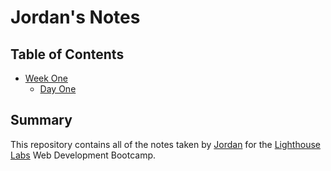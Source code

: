 # Jordan's Notes

## Table of Contents

* [Week One](/Week_1)
  * [Day One](/Week_1/Day_1)

## Summary 

This repository contains all of the notes taken by [Jordan](https://github.com/jjsmile22) for the [Lighthouse Labs](https://www.lighthouselabs.ca) Web Development Bootcamp.